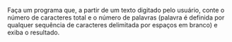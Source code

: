 Faça um programa que, a partir de um texto digitado pelo usuário, conte o número de caracteres total e o número de palavras (palavra é definida por qualquer sequência de caracteres delimitada por espaços em branco) e exiba o resultado.

